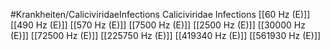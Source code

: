 #Krankheiten/CaliciviridaeInfections
Caliciviridae Infections
[[60 Hz (E)]]
[[490 Hz (E)]]
[[570 Hz (E)]]
[[7500 Hz (E)]]
[[2500 Hz (E)]]
[[30000 Hz (E)]]
[[72500 Hz (E)]]
[[225750 Hz (E)]]
[[419340 Hz (E)]]
[[561930 Hz (E)]]